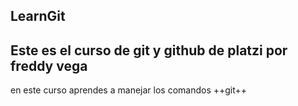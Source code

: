 ## LearnGit
Este es el curso de git y github de platzi por freddy vega
---
en este curso aprendes a manejar los comandos ++git++

